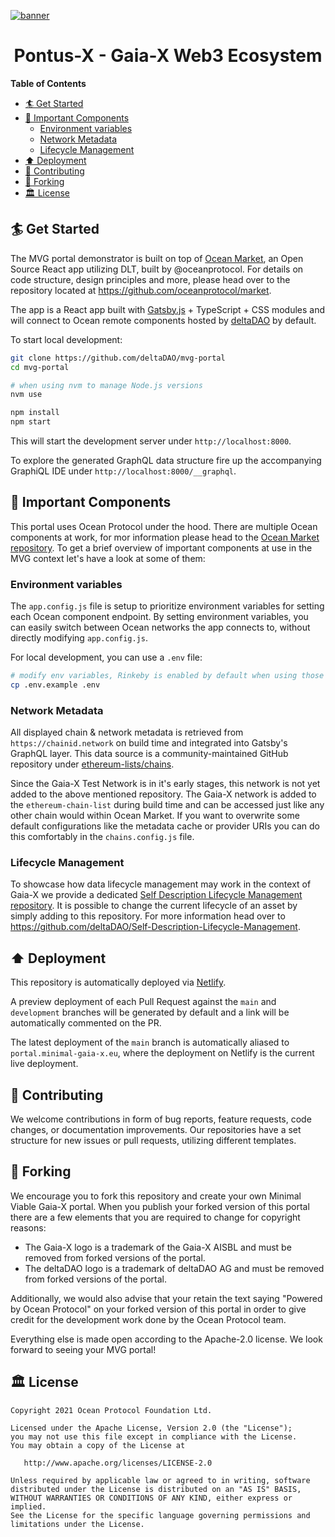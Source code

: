 [![banner](https://github.com/deltaDAO/files/raw/main/github_banner.png)](https://portal.minimal-gaia-x.eu)

<h1 align="center">Pontus-X - Gaia-X Web3 Ecosystem</h1>

**Table of Contents**

- [🏄 Get Started](#-get-started)
- [🧊 Important Components](#-important-components)
  - [Environment variables](#-environment-variables)
  - [Network Metadata](#network-metadata)
  - [Lifecycle Management](#lifecycle-management)
- [⬆️ Deployment](#-deployment)
- [💖 Contributing](#-contributing)
- [🍴 Forking](#-forking)
- [🏛 License](#-license)

## 🏄 Get Started

The MVG portal demonstrator is built on top of [Ocean Market](https://github.com/oceanprotocol/market), an Open Source React app utilizing DLT, built by @oceanprotocol. For details on code structure, design principles and more, please head over to the repository located at https://github.com/oceanprotocol/market.

The app is a React app built with [Gatsby.js](https://www.gatsbyjs.org) + TypeScript + CSS modules and will connect to Ocean remote components hosted by [deltaDAO](https://delta-dao.com) by default.

To start local development:

```bash
git clone https://github.com/deltaDAO/mvg-portal
cd mvg-portal

# when using nvm to manage Node.js versions
nvm use

npm install
npm start
```

This will start the development server under
`http://localhost:8000`.

To explore the generated GraphQL data structure fire up the accompanying GraphiQL IDE under
`http://localhost:8000/__graphql`.

## 🧊 Important Components

This portal uses Ocean Protocol under the hood. There are multiple Ocean components at work, for mor information please head to the [Ocean Market repository](https://github.com/oceanprotocol/market). To get a brief overview of important components at use in the MVG context let's have a look at some of them:

### Environment variables

The `app.config.js` file is setup to prioritize environment variables for setting each Ocean component endpoint. By setting environment variables, you can easily switch between Ocean networks the app connects to, without directly modifying `app.config.js`.

For local development, you can use a `.env` file:

```bash
# modify env variables, Rinkeby is enabled by default when using those files
cp .env.example .env
```

### Network Metadata

All displayed chain & network metadata is retrieved from `https://chainid.network` on build time and integrated into Gatsby's GraphQL layer. This data source is a community-maintained GitHub repository under [ethereum-lists/chains](https://github.com/ethereum-lists/chains).

Since the Gaia-X Test Network is in it's early stages, this network is not yet added to the above mentioned repository. The Gaia-X network is added to the `ethereum-chain-list` during build time and can be accessed just like any other chain would within Ocean Market. If you want to overwrite some default configurations like the metadata cache or provider URIs you can do this comfortably in the `chains.config.js` file.

### Lifecycle Management

To showcase how data lifecycle management may work in the context of Gaia-X we provide a dedicated [Self Description Lifecycle Management repository](https://github.com/deltaDAO/Self-Description-Lifecycle-Management). It is possible to change the current lifecycle of an asset by simply adding to this repository. For more information head over to https://github.com/deltaDAO/Self-Description-Lifecycle-Management.

## ⬆️ Deployment

This repository is automatically deployed via [Netlify](https://netlify.com).

A preview deployment of each Pull Request against the `main` and `development` branches will be generated by default and a link will be automatically commented on the PR.

The latest deployment of the `main` branch is automatically aliased to `portal.minimal-gaia-x.eu`, where the deployment on Netlify is the current live deployment.

## 💖 Contributing

We welcome contributions in form of bug reports, feature requests, code changes, or documentation improvements. Our repositories have a set structure for new issues or pull requests, utilizing different templates.

<!-- TODO: add GitHub contributing guidelines -->

## 🍴 Forking

We encourage you to fork this repository and create your own Minimal Viable Gaia-X portal. When you publish your forked version of this portal there are a few elements that you are required to change for copyright reasons:

- The Gaia-X logo is a trademark of the Gaia-X AISBL and must be removed from forked versions of the portal.
- The deltaDAO logo is a trademark of deltaDAO AG and must be removed from forked versions of the portal.

Additionally, we would also advise that your retain the text saying "Powered by Ocean Protocol" on your forked version of this portal in order to give credit for the development work done by the Ocean Protocol team.

Everything else is made open according to the Apache-2.0 license. We look forward to seeing your MVG portal!

## 🏛 License

```text
Copyright 2021 Ocean Protocol Foundation Ltd.

Licensed under the Apache License, Version 2.0 (the "License");
you may not use this file except in compliance with the License.
You may obtain a copy of the License at

   http://www.apache.org/licenses/LICENSE-2.0

Unless required by applicable law or agreed to in writing, software
distributed under the License is distributed on an "AS IS" BASIS,
WITHOUT WARRANTIES OR CONDITIONS OF ANY KIND, either express or implied.
See the License for the specific language governing permissions and
limitations under the License.
```
